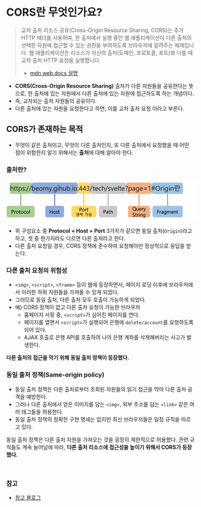 # CORS란 무엇인가요?

> 교차 출처 리소스 공유(Cross-Origin Resource Sharing, CORS)는 추가 HTTP 헤더를 사용하여, 한 출처에서 실행 중인 웹 애플리케이션이 다른 출처의 선택한 자원에 접근할 수 있는 권한을 부여하도록 브라우저에 알려주는 체제입니다. 웹 애플리케이션은 리소스가 자신의 출처(도메인, 프로토콜, 포트)와 다를 때 교차 출처 HTTP 요청을 실행합니다.
> 
> - [mdn web docs 설명](https://developer.mozilla.org/ko/docs/Web/HTTP/CORS)

- **CORS(Cross-Origin Resource Sharing)** 출처가 다른 자원들을 공유한다는 뜻으로, 한 출처에 있는 자원에서 다른 출처에 있는 자원에 접근하도록 하는 개념이다.
- 즉, 교차되는 출처 자원들의 공유이다. 
- 다른 출처에 있는 자원을 요청한다고 하면, 이를 교차 출처 요청 이라고 부른다.

## CORS가 존재하는 목적
- 무엇이 같은 출처이고, 무엇이 다른 출처인지, 또 다른 출처에서 요청했을 때 어떤 점이 위험한지 알기 위해서는 **출처**에 대해 알아야 한다.

### 출처란?

![img_5.png](image/img_5.png)

- 위 구성요소 중 **Protocol + Host + Port** 3가지가 같으면 동일 출처(`Origin`)라고 하고, 셋 중 한가지라도 다르면 다른 출처라고 한다.
- 다른 출처 요청일 경우, CORS 정책에 준수하여 요청해야만 정상적으로 응답을 받는다.

### 다른 출처 요청의 위험성

- `<img>`, `<script>`, `<frame>` 등이 웹에 등장하면서, 페이지 로딩 이후에 브라우저에서 이러한 하위 자원들을 가져올 수 있게 되었다.
- 그러므로 동일 출처, 다른 출처 모두 호출이 가능하게 되었다.
- 예) CORS 정책이 없고 다른 출처 요청이 가능한 브라우저
  - 홈페이지 서핑 중, `<script>`가 심어진 페이지를 연다.
  - 페이지를 열면서 `<script>`가 실행되어 은행에 `delete/account`를 요청하도록 되어 있다.
  - AJAX 호출로 은행 API를 호출하여 나의 은행 계좌를 삭제해버리는 사고가 발생한다.

**다른 출처의 접근을 막기 위해 동일 출처 정책이 등장했다.**

### 동일 출처 정책(Same-origin policy)

- 동일 출처 정책은 다른 출처로부터 조회된 자원들의 읽기 접근을 막아 다른 출처 공격을 예방한다.
- 그러나 다른 출처에서 얻은 이미지를 담는 `<img>`, 외부 주소를 담는 `<link>` 같은 여러 태그들을 허용한다.
- 동일 출처 정책의 정확한 구현 명세는 없지만 최신 브라우저들은 일정 규칙을 따르고 있다.

동일 출처 정책은 다른 출처 자원을 가져오는 것을 굉장히 제한적으로 허용했다. 관련 규칙들도 계속 늘어남에 따라, **다른 출처 리소스에 접근성을 높이기 위해서 CORS가 등장했다.**

<br>

### 참고
- [참고 블로그](https://escapefromcoding.tistory.com/724)